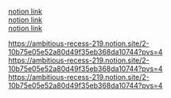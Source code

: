 [notion link](https://ambitious-recess-219.notion.site/2-10b75e05e52a80d49f35eb368da10744?pvs=4)<br/>
[notion link](https://ambitious-recess-219.notion.site/2-10b75e05e52a80d49f35eb368da10744?pvs=4)<br/>
[notion link](https://ambitious-recess-219.notion.site/2-10b75e05e52a80d49f35eb368da10744?pvs=4)<br/>

https://ambitious-recess-219.notion.site/2-10b75e05e52a80d49f35eb368da10744?pvs=4 <br/>
https://ambitious-recess-219.notion.site/2-10b75e05e52a80d49f35eb368da10744?pvs=4 <br/>
https://ambitious-recess-219.notion.site/2-10b75e05e52a80d49f35eb368da10744?pvs=4 <br/>
